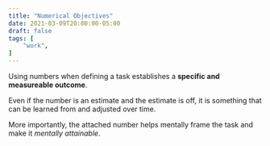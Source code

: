 ```yaml
---
title: "Numerical Objectives"
date: 2021-03-09T20:00:00-05:00
draft: false
tags: [
	"work",
]
---
```

Using numbers when defining a task establishes a **specific and measureable outcome**.

Even if the number is an estimate and the estimate is off, it is something that can be learned from and adjusted over time.

More importantly, the attached number helps mentally frame the task and make it _mentally attainable_.
